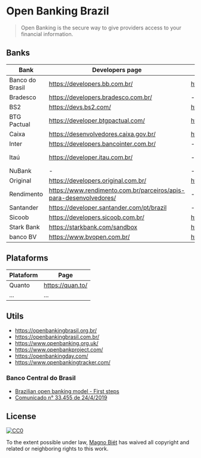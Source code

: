 # Open Banking Brazil

> Open Banking is the secure way to give providers access to your financial information.

## Banks

| Bank            | Developers page                                                    | API reference                                          | Status page                                           |
| --------------- | ------------------------------------------------------------------ | ------------------------------------------------------ | ----------------------------------------------------- |
| Banco do Brasil | https://developers.bb.com.br/                                      | https://apoio.developers.bb.com.br/                    | -                                                     |
| Bradesco        | https://developers.bradesco.com.br/                                | -                                                      | -                                                     |
| BS2             | https://devs.bs2.com/                                              | https://devs.bs2.com/manual/banking/                   | -                                                     |
| BTG Pactual     | https://developer.btgpactual.com/                                  | https://sandbox.developer.btgpactual.com/admin/sandbox | https://status.btgpactual.com/                        | 
| Caixa           | https://desenvolvedores.caixa.gov.br/                              | https://desenvolvedores.caixa.gov.br/documentation     | -                                                     |
| Inter           | https://developers.bancointer.com.br/                              | -                                                      | -                                                     |
| Itaú            | https://developer.itau.com.br/                                     | -                                                      | https://developer.itau.com.br/api-catalog/openbanking | 
| NuBank          | -                                                                  | -                                                      | -                                                     |
| Original        | https://developers.original.com.br/                                | https://developers.original.com.br/docs                | -                                                     |
| Rendimento      | https://www.rendimento.com.br/parceiros/apis-para-desenvolvedores/ | -                                                      | -                                                     |
| Santander       | https://developer.santander.com/pt/brazil                           | -                                                      | -                                                     |
| Sicoob          | https://developers.sicoob.com.br/                                  | https://developers.sicoob.com.br/#!/documentacao       | https://status.sisbr.com.br/                          |
| Stark Bank      | https://starkbank.com/sandbox                                      | https://starkbank.com/docs/api                         | https://status.starkbank.com/                         |
| banco BV        | https://www.bvopen.com.br/                                         | http://bvopen.com.br/solucoes                          | -                                                     |

## Plataforms

| Plataform | Page                       |
| --------- | -------------------------- |
| Quanto    | https://quan.to/           |
| ...       | ...                        |

## Utils

- https://openbankingbrasil.org.br/
- https://openbankingbrasil.com.br/
- https://www.openbanking.org.uk/
- https://www.openbankproject.com/
- https://openbankingday.com/
- https://www.openbankingtracker.com/

### Banco Central do Brasil

- [Brazilian open banking model - First steps](https://www.bcb.gov.br/en/pressdetail/2284/nota)
- [Comunicado n° 33.455 de 24/4/2019 ](https://www.bcb.gov.br/estabilidadefinanceira/exibenormativo?tipo=Comunicado&numero=33455)

## License

[![CC0](http://mirrors.creativecommons.org/presskit/buttons/88x31/svg/cc-zero.svg)](https://creativecommons.org/publicdomain/zero/1.0/)

To the extent possible under law, [Magno Biét](https://github.com/magnobiet) has waived all copyright and related or neighboring rights to this work.
